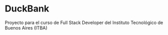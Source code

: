 
# DuckBank
Proyecto para el curso de Full Stack Developer del Instituto Tecnológico de Buenos Aires (ITBA)
